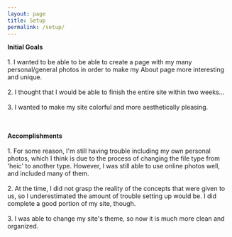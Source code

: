 ```yaml
---
layout: page
title: Setup
permalink: /setup/
---
```


<html>

<div>


<p><strong>Initial Goals</strong><br><br>
1. I wanted to be able to be able to create a page with my many personal/general photos in order to make my About page more interesting and unique. <br><br>
2. I thought that I would be able to finish the entire site within two weeks... <br><br>
3. I wanted to make my site colorful and more aesthetically pleasing. <br><br><br>

<p><strong>Accomplishments</strong><br><br>
1. For some reason, I'm still having trouble including my own personal photos, which I think is due to the process of changing the file type from 'heic' to another type. However, I was still able to use online photos well, and included many of them.<br><br>
2. At the time, I did not grasp the reality of the concepts that were given to us, so I underestimated the amount of trouble setting up would be. I did complete a good portion of my site, though.<br><br>
3. I was able to change my site's theme, so now it is much more clean and organized.

<script src="https://utteranc.es/client.js"
        repo="nighthawkcoders/portfolio_2025"
        issue-term="title"
        label="blogpost-comment"
        theme="github-light"
        crossorigin="anonymous"
        async>
</script>

